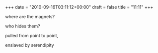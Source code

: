 +++
date = "2010-09-16T03:11:12+00:00"
draft = false
title = "11:11"
+++
<p>where are the magnets?</p>&#13;
<p>who hides them?</p>&#13;
<p>pulled from point to point,</p>&#13;
<p>enslaved by serendipity</p> 
